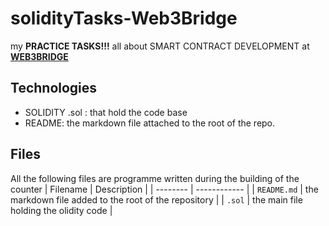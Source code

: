 # solidityTasks-Web3Bridge

my **PRACTICE TASKS!!!** all about SMART CONTRACT DEVELOPMENT at [**WEB3BRIDGE**](https://web3bridge.com)

## Technologies

* SOLIDITY .sol : that hold the code base
* README: the markdown file attached to the root of the repo.

## Files

All the following files are programme written during the building of the counter
| Filename | Description |
| -------- | ------------ |
| `README.md` | the markdown file added to the root of the repository |
| `.sol` | the main file holding the olidity code |
